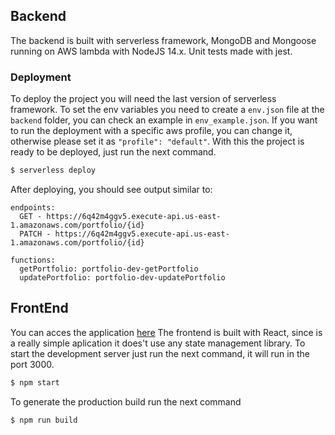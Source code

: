 ## Backend

The backend is built with serverless framework, MongoDB and Mongoose running on AWS lambda with NodeJS 14.x. Unit tests made with jest.

### Deployment

To deploy the project you will need the last version of serverless framework.
To set the env variables you need to create a `env.json` file at the `backend` folder, you can check an example in `env_example.json`. If you want to run the deployment with a specific aws profile, you can change it, otherwise please set it as `"profile": "default"`.
With this the project is ready to be deployed, just run the next command.

```bash
$ serverless deploy
```

After deploying, you should see output similar to:

```
endpoints:
  GET - https://6q42m4ggv5.execute-api.us-east-1.amazonaws.com/portfolio/{id}
  PATCH - https://6q42m4ggv5.execute-api.us-east-1.amazonaws.com/portfolio/{id}

functions:
  getPortfolio: portfolio-dev-getPortfolio
  updatePortfolio: portfolio-dev-updatePortfolio
```

## FrontEnd

You can acces the application [here](https://main.d1h55qb2nfnpvx.amplifyapp.com/)
The frontend is built with React, since is a really simple aplication it does't use any state management library.
To start the development server just run the next command, it will run in the port 3000.

```bash
$ npm start
```

To generate the production build run the next command

```bash
$ npm run build
```
